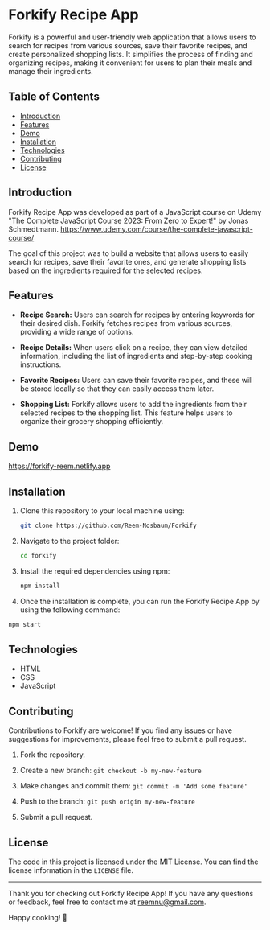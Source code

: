 # Forkify Recipe App

Forkify is a powerful and user-friendly web application that allows users to search for recipes from various sources, save their favorite recipes, and create personalized shopping lists. It simplifies the process of finding and organizing recipes, making it convenient for users to plan their meals and manage their ingredients.

## Table of Contents

- [Introduction](#introduction)
- [Features](#features)
- [Demo](#demo)
- [Installation](#installation)
- [Technologies](#technologies)
- [Contributing](#contributing)
- [License](#license)

## Introduction

Forkify Recipe App was developed as part of a JavaScript course on Udemy "The Complete JavaScript Course 2023: From Zero to Expert!" by Jonas Schmedtmann. https://www.udemy.com/course/the-complete-javascript-course/

The goal of this project was to build a website that allows users to easily search for recipes, save their favorite ones, and generate shopping lists based on the ingredients required for the selected recipes.

## Features

- **Recipe Search:** Users can search for recipes by entering keywords for their desired dish. Forkify fetches recipes from various sources, providing a wide range of options.

- **Recipe Details:** When users click on a recipe, they can view detailed information, including the list of ingredients and step-by-step cooking instructions.

- **Favorite Recipes:** Users can save their favorite recipes, and these will be stored locally so that they can easily access them later.

- **Shopping List:** Forkify allows users to add the ingredients from their selected recipes to the shopping list. This feature helps users to organize their grocery shopping efficiently.

## Demo

https://forkify-reem.netlify.app


## Installation

1. Clone this repository to your local machine using:

   ```bash
   git clone https://github.com/Reem-Nosbaum/Forkify
   ```

2. Navigate to the project folder:

   ```bash
   cd forkify
   ```

3. Install the required dependencies using npm:

   ```bash
   npm install
   ```
4. Once the installation is complete, you can run the Forkify Recipe App by using the following command:

```bash
npm start
```

## Technologies

- HTML
- CSS
- JavaScript

## Contributing

Contributions to Forkify are welcome! If you find any issues or have suggestions for improvements, please feel free to submit a pull request.

1. Fork the repository.

2. Create a new branch: `git checkout -b my-new-feature`

3. Make changes and commit them: `git commit -m 'Add some feature'`

4. Push to the branch: `git push origin my-new-feature`

5. Submit a pull request.

## License

The code in this project is licensed under the MIT License. You can find the license information in the `LICENSE` file.

---

Thank you for checking out Forkify Recipe App! If you have any questions or feedback, feel free to contact me at reemnu@gmail.com.

Happy cooking! 🍳
